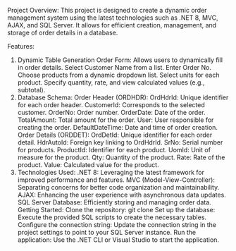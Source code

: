 Project Overview:
This project is designed to create a dynamic order management system using the latest technologies such as .NET 8, MVC, AJAX, and SQL Server. It allows for efficient creation, management, and storage of order details in a database.

Features:
1. Dynamic Table Generation
Order Form: Allows users to dynamically fill in order details.
Select Customer Name from a list.
Enter Order No.
Choose products from a dynamic dropdown list.
Select units for each product.
Specify quantity, rate, and view calculated values (e.g., subtotal).
2. Database Schema:
Order Header (ORDHDR):
OrdHdrId: Unique identifier for each order header.
CustomerId: Corresponds to the selected customer.
OrderNo: Order number.
OrderDate: Date of the order.
TotalAmount: Total amount for the order.
User: User responsible for creating the order.
DefaultDateTime: Date and time of order creation.
Order Details (ORDDET):
OrdDetId: Unique identifier for each order detail.
HdrAutoId: Foreign key linking to OrdHdrId.
SrNo: Serial number for products.
ProductId: Identifier for each product.
UomId: Unit of measure for the product.
Qty: Quantity of the product.
Rate: Rate of the product.
Value: Calculated value for the product.
3. Technologies Used:
.NET 8: Leveraging the latest framework for improved performance and features.
MVC (Model-View-Controller): Separating concerns for better code organization and maintainability.
AJAX: Enhancing the user experience with asynchronous data updates.
SQL Server Database: Efficiently storing and managing order data.
Getting Started:
Clone the repository: git clone 
Set up the database: Execute the provided SQL scripts to create the necessary tables.
Configure the connection string: Update the connection string in the project settings to point to your SQL Server instance.
Run the application: Use the .NET CLI or Visual Studio to start the application.
